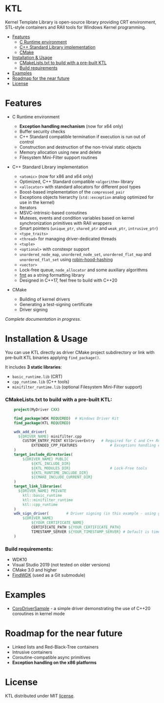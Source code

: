 # KTL
Kernel Template Library is open-source library providing CRT environment, STL-style containers and RAII tools for Windows Kernel programming.

* [Features](#features)
  * [C Runtime environment](#build-requirements)
  * [C++ Standard Library implementation](#C++-standard-library-implementation)
  * [CMake](#cmake)
* [Installation & Usage](#installation-&-Usage)
  * [CMakeLists.txt to build with a pre-built KTL](#cmakelists.txt-to-build-with-a-pre-built-ktl)
  * [Build requirements](#build-requirements)
* [Examples](#samples)
* [Roadmap for the near future](#roadmap-for-the-near-future)
* [License](#license)


# Features

* C Runtime environment
    * **Exception handling mechanism** (now for x64 only)
    * Buffer security checks
    * C++ Standard compatible termination if execution is run out of control 
    * Construction and destruction of the non-trivial static objects
    * Memory allocation using new and delete
    * Filesystem Mini-Filter support routines


* C++ Standard Library implementation
    * `<atomic>` (now for x86 and x64 only)
    * Optimized, C++ Standard compatible `<algorithm>` library
    * `<allocator>` with standard allocators for different pool types
    * Boost-based implementation of the `compressed_pair`
    * Exceptions objects hierarchy (`std::exception` analog optimized for use in the kernel)
    * Iterators
    * MSVC-intrinsic-based coroutines
    * Mutexes, events and condition variables based on kernel synchronization primitives with RAII wrappers
    * Smart pointers (`unique_ptr`, `shared_ptr` and `weak_ptr`, `intrusive_ptr`)
    * `<type_traits>`
    * `<thread>` for managing driver-dedicated threads
    * `<tuple>`
    * `<optional>` with constexpr support
    * `unordered_node_map`, `unordered_node_set`, `unordered_flat_map` and `unordered_flat_set` using [robin-hood-hashing](https://github.com/martinus/robin-hood-hashing)
    * `<vector>`
    * Lock-free queue, `node_allocator` and some auxiliary algorithms 
    * [fmt](https://github.com/fmtlib/fmt/) as a string formatting library 
    * Designed in C++17, feel free to build with C++20


* CMake
    * Building of kernel drivers
    * Generating a test-signing certificate
    * Driver signing 

_Complete documentation in progress_.


# Installation & Usage
You can use KTL directly as driver CMake project subdirectory or link with pre-built KTL binaries applying `find_package()`.

It includes **3 static libraries**: 
* `basic_runtime.lib` (CRT)
* `cpp_runtime.lib` (C++ tools)
* `minifilter_runtime.lib` (optional Filesystem Mini-Filter support)

### CMakeLists.txt to build with a pre-built KTL:
```cmake
    project(MyDriver CXX)

    find_package(WDK REQUIRED)  # Windows Driver Kit
    find_package(KTL REQUIRED)

    wdk_add_driver(
      ${DRIVER_NAME} minifilter.cpp
        CUSTOM_ENTRY_POINT KtlDriverEntry   # Required for C and C++ Runtime initialization and destruction
		    EXTENDED_CPP_FEATURES               # Exceptions handling enabled
    )
    target_include_directories(
	    ${DRIVER_NAME} PUBLIC
		    ${KTL_INCLUDE_DIR}
		    ${KTL_MODULES_DIR}                  # Lock-Free tools
		    ${KTL_RUNTIME_INCLUDE_DIR}
		    ${CMAKE_INCLUDE_CURRENT_DIR}
    )
    target_link_libraries(
      ${DRIVER_NAME} PRIVATE
        ktl::basic_runtime
        ktl::minifilter_runtime
        ktl::cpp_runtime
    )
    wdk_sign_driver(        # Driver signing (in this example - using given certificate)
	    ${DRIVER_NAME}
		    ${YOUR_CERTIFICATE_NAME}
		    CERTIFICATE_PATH ${YOUR_CERTIFICATE_PATH}
		    TIMESTAMP_SERVER ${YOUR_TIMESTAMP_SERVER} # Default is timestamp.verisign.com
    )
```

### Build requirements:
* WDK10
* Visual Studio 2019 (not tested on older versions)
* CMake 3.0 and higher
* [FindWDK](https://github.com/DymOK93/FindWDK/tree/develop) (used as a Git submodule)

# Examples
* [CoroDriverSample](https://github.com/DymOK93/CoroDriverSample) - a simple driver demonstrating the use of C++20 coroutines in kernel mode 

# Roadmap for the near future 
* Linked lists and Red-Black-Tree containers
* Intrusive containers
* Coroutine-compatible async primitives
* **Exception handling on the x86 platforms**

# License
KTL distributed under MIT [license](https://github.com/DymOK93/KTL/blob/master/LICENSE.md).
